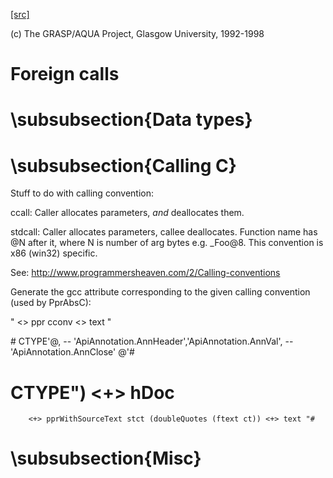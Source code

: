 [[src]](https://github.com/ghc/ghc/tree/master/compiler/prelude/ForeignCall.hs)

(c) The GRASP/AQUA Project, Glasgow University, 1992-1998

# Foreign calls

# \subsubsection{Data types}


# \subsubsection{Calling C}



Stuff to do with calling convention:

ccall:          Caller allocates parameters, *and* deallocates them.

stdcall:        Caller allocates parameters, callee deallocates.
                Function name has @N after it, where N is number of arg bytes
                e.g.  _Foo@8. This convention is x86 (win32) specific.

See: http://www.programmersheaven.com/2/Calling-conventions



Generate the gcc attribute corresponding to the given
calling convention (used by PprAbsC):


" <> ppr cconv <> text "

\# CTYPE'@,
--        'ApiAnnotation.AnnHeader','ApiAnnotation.AnnVal',
--        'ApiAnnotation.AnnClose' @'\#

# CTYPE") <+> hDoc
        <+> pprWithSourceText stct (doubleQuotes (ftext ct)) <+> text "#

# \subsubsection{Misc}
